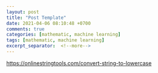 ```yaml
---
layout: post
title: "Post Template"
date: 2021-04-06 08:10:48 +0700
comments: true
categories: [mathematic, machine learning]
tags: [mathematic, machine learning]
excerpt_separator:  <!--more-->
---
```


https://onlinestringtools.com/convert-string-to-lowercase
